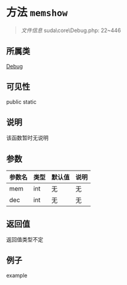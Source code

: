 # 方法 `memshow`



> *文件信息* suda\core\Debug.php: 22~446

## 所属类 

[Debug](../Debug.md)

## 可见性

 public static

## 说明

该函数暂时无说明


## 参数


| 参数名 | 类型 | 默认值 | 说明 |
|--------|-----|-------|-------|
| mem |  int | 无 | 无 |
| dec |  int | 无 | 无 |



## 返回值

返回值类型不定


## 例子

example